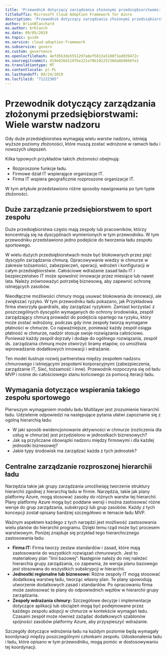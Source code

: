 ```yaml
---
title: 'Przewodnik dotyczący zarządzania złożonymi przedsiębiorstwami: Wiele warstw nadzoru'
titleSuffix: Microsoft Cloud Adoption Framework for Azure
description: 'Przewodnik dotyczący zarządzania złożonymi przedsiębiorstwami: Wiele warstw nadzoru'
author: BrianBlanchard
ms.author: brblanch
ms.date: 09/05/2019
ms.topic: guide
ms.service: cloud-adoption-framework
ms.subservice: govern
ms.custom: governance
ms.openlocfilehash: 4efd5b3de5551297a6ef5813a5108f3ad039472c
ms.sourcegitcommit: d19e026d119fbe221a78b10225230da8b9666fe1
ms.translationtype: MT
ms.contentlocale: pl-PL
ms.lasthandoff: 09/24/2019
ms.locfileid: "71222305"
---
```

# <a name="governance-guide-for-complex-enterprises-multiple-layers-of-governance"></a>Przewodnik dotyczący zarządzania złożonymi przedsiębiorstwami: Wiele warstw nadzoru

Gdy duże przedsiębiorstwa wymagają wielu warstw nadzoru, istnieją wyższe poziomy złożoności, które muszą zostać wdrożone w ramach ładu i nowszych ulepszeń.

Kilka typowych przykładów takich złożoności obejmują:

- Rozproszone funkcje ładu.
- Firmowe dział IT wspierające organizacje IT.
- Firma IT wspiera geograficznie rozproszone organizacje IT.

W tym artykule przedstawiono różne sposoby nawigowania po tym typie złożoności.

## <a name="large-enterprise-governance-is-a-team-sport"></a>Duże zarządzanie przedsiębiorstwem to sport zespołu

Duże przedsiębiorstwa często mają zespoły lub pracowników, którzy koncentrują się na dyscyplinach wymienionych w tym przewodniku. W tym przewodniku przedstawiono jedno podejście do tworzenia ładu zespołu sportowego.

W wielu dużych przedsiębiorstwach może być blokowanych przez pięć dyscyplin zarządzania chmurą. Opracowywanie wiedzy w chmurze w zakresie tożsamości, zabezpieczeń, operacji, wdrożeń i konfiguracji w całym przedsiębiorstwie. Całościowe wdrażanie zasad ładu IT i bezpieczeństwo IT może spowolnić innowacje przez miesiące lub nawet lata. Należy zrównoważyć potrzebę biznesową, aby zapewnić ochronę istniejących zasobów.

Nieodłączne możliwości chmury mogą usuwać blokowania do innowacji, ale zwiększać ryzyko. W tym przewodniku ładu pokazano, jak Przykładowa firma stworzyła guardrails, aby zarządzać ryzykiem. Zamiast korzystać z poszczególnych dyscyplin wymaganych do ochrony środowiska, zespół zarządzający chmurą prowadzi do podejścia opartego na ryzyku, który może zostać wdrożony, podczas gdy inne zespoły tworzą wymagane płatności w chmurze. Co najważniejsze, ponieważ każdy zespół osiąga płatność w chmurze, nadzór stosuje swoje rozwiązania całościowo. Ponieważ każdy zespół dojrzały i dodaje do ogólnego rozwiązania, zespół ds. zarządzania chmurą może otworzyć bramy etapów, co umożliwia wprowadzanie dodatkowych innowacji i wdrażanie.

Ten model ilustruje rozwój partnerstwa między zespołem nadzoru chmurowego i istniejącymi zespołami korporacyjnymi (zabezpieczenia, zarządzanie IT, Sieć, tożsamość i inne). Przewodnik rozpoczyna się od ładu MVP i rośnie do całościowego stanu końcowego za pomocą iteracji ładu.

## <a name="requirements-to-supporting-such-a-team-sport"></a>Wymagania dotyczące wspierania takiego zespołu sportowego

Pierwszym wymaganiem modelu ładu Multilayer jest zrozumienie hierarchii ładu. Udzielenie odpowiedzi na następujące pytania ułatwi zapoznanie się z ogólną hierarchią ładu:

- W jaki sposób ewidencjonowanie aktywności w chmurze (rozliczenia dla usług w chmurze) jest przydzielono w jednostkach biznesowych?
- Jak są przyliczane obowiązki nadzoru między firmowymi i dla każdej jednostki biznesowej?
- Jakie typy środowisk ma zarządzać każda z tych jednostek?

## <a name="central-governance-of-a-distributed-governance-hierarchy"></a>Centralne zarządzanie rozproszonej hierarchii ładu

Narzędzia takie jak grupy zarządzania umożliwiają tworzenie struktury hierarchii zgodnej z hierarchią ładu w firmie. Narzędzia, takie jak plany platformy Azure, mogą stosować zasoby do różnych warstw tej hierarchii. Plany platformy Azure mogą być poddane wersji i można zastosować różne wersje do grup zarządzania, subskrypcji lub grup zasobów. Każdy z tych koncepcji został opisany bardziej szczegółowo w temacie ładu MVP.

Ważnym aspektem każdego z tych narzędzi jest możliwość zastosowania wielu planów do hierarchii programu. Dzięki temu rząd może być procesem warstwowym. Poniżej znajduje się przykład tego hierarchicznego zastosowania ładu:

- **Firma IT:** Firma tworzy zestaw standardów i zasad, które mają zastosowanie do wszystkich rozwiązań chmurowych. Jest to materiałowy plan "linii bazowej". Następnie należy do niej należeć hierarchia grupy zarządzania, co zapewnia, że wersja planu bazowego jest stosowana do wszystkich subskrypcji w hierarchii.
- **Jednostki regionalne lub biznesowe:** Różne zespoły IT mogą stosować dodatkową warstwę ładu, tworząc własny plan. Te plany spowodują utworzenie dodatkowych zasad i standardów. Po opracowaniu firma może zastosować te plany do odpowiednich węzłów w hierarchii grupy zarządzania.
- **Zespoły wdrażania chmury:** Szczegółowe decyzje i implementacje dotyczące aplikacji lub obciążeń mogą być podejmowane przez każdego zespołu adopcji w chmurze w kontekście wymagań ładu. Czasami zespół może również zażądać dodatkowych szablonów spójności zasobów platformy Azure, aby przyspieszyć wdrażanie.

Szczegóły dotyczące wdrożenia ładu na każdym poziomie będą wymagały koordynacji między poszczególnymi członkami zespołu. Udoskonalenia ładu i ładu, które opisano w tym przewodniku, mogą pomóc w dostosowywaniu tej koordynacji.
